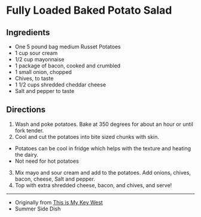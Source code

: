 Fully Loaded Baked Potato Salad
==================================================================

Ingredients
----------------------------------------------------------
* One 5 pound bag medium Russet Potatoes
* 1 cup sour cream
* 1/2 cup mayonnaise
* 1 package of bacon, cooked and crumbled
* 1 small onion, chopped
* Chives, to taste
* 1 1/2 cups shredded cheddar cheese
* Salt and pepper to taste

Directions
---------------------------------------
1. Wash and poke potatoes. Bake at 350 degrees for about an hour or until fork tender.
2. Cool and cut the potatoes into bite sized chunks with skin.
  * Potatoes can be cool in fridge which helps with the texture and heating the dairy.
  * Not need for hot potatoes
3. Mix mayo and sour cream and add to the potatoes. Add onions, chives, bacon, cheese, Salt and pepper.
4. Top with extra shredded cheese, bacon, and chives, and serve!

-------------------------------------------------
* Originally from [This is My Key West](http://www.thisismykeywest.com/2013/05/16/loaded-baked-potato-salad/_)
* Summer Side Dish
